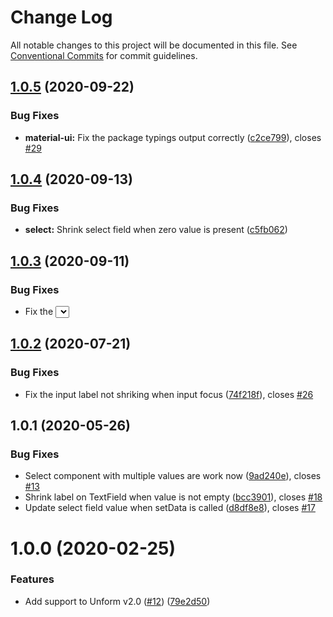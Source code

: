 # Change Log

All notable changes to this project will be documented in this file.
See [Conventional Commits](https://conventionalcommits.org) for commit guidelines.

## [1.0.5](https://github.com/italoiz/unform-community-packages/compare/unform-material-ui@1.0.4...unform-material-ui@1.0.5) (2020-09-22)


### Bug Fixes

* **material-ui:** Fix the package typings output correctly ([c2ce799](https://github.com/italoiz/unform-community-packages/commit/c2ce79915fda832259f71819b227d9a60ff2d9c4)), closes [#29](https://github.com/italoiz/unform-community-packages/issues/29)





## [1.0.4](https://github.com/italoiz/unform-community-packages/compare/unform-material-ui@1.0.3...unform-material-ui@1.0.4) (2020-09-13)


### Bug Fixes

* **select:** Shrink select field when zero value is present ([c5fb062](https://github.com/italoiz/unform-community-packages/commit/c5fb0625420b1d775926e58d8321b6e271127860))





## [1.0.3](https://github.com/italoiz/unform-community-packages/compare/unform-material-ui@1.0.2...unform-material-ui@1.0.3) (2020-09-11)


### Bug Fixes

* Fix the <Select /> component variant style ([2a7731c](https://github.com/italoiz/unform-community-packages/commit/2a7731c5cf65bb06dcda292a59d567a954bae5f3)), closes [#25](https://github.com/italoiz/unform-community-packages/issues/25)





## [1.0.2](https://github.com/italoiz/unform-community-packages/compare/unform-material-ui@1.0.1...unform-material-ui@1.0.2) (2020-07-21)


### Bug Fixes

* Fix the input label not shriking when input focus ([74f218f](https://github.com/italoiz/unform-community-packages/commit/74f218fadae5d3393dbe035c3e0936225ba0b314)), closes [#26](https://github.com/italoiz/unform-community-packages/issues/26)





## 1.0.1 (2020-05-26)


### Bug Fixes

* Select component with multiple values are work now ([9ad240e](https://github.com/italoiz/unform-community-packages/commit/9ad240e7882c8f1c71b3eace67d1777cc1598896)), closes [#13](https://github.com/italoiz/unform-community-packages/issues/13)
* Shrink label on TextField when value is not empty ([bcc3901](https://github.com/italoiz/unform-community-packages/commit/bcc39019fc89a50ab894ba473c6b65aa7d884fc9)), closes [#18](https://github.com/italoiz/unform-community-packages/issues/18)
* Update select field value when setData is called ([d8df8e8](https://github.com/italoiz/unform-community-packages/commit/d8df8e8beec40fffb69ec6a3f8015fe06bb5648b)), closes [#17](https://github.com/italoiz/unform-community-packages/issues/17)



# 1.0.0 (2020-02-25)


### Features

* Add support to Unform v2.0 ([#12](https://github.com/italoiz/unform-community-packages/issues/12)) ([79e2d50](https://github.com/italoiz/unform-community-packages/commit/79e2d50c3cb7af32536320bb4e6c0400459e1afa))
